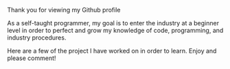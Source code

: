 Thank you for viewing my Github profile 

As a self-taught programmer, my goal is to enter the industry at a beginner level 
in order to perfect and grow my knowledge of code, programming, and industry procedures.

Here are a few of the project I have worked on in order to learn.
Enjoy and please comment!

